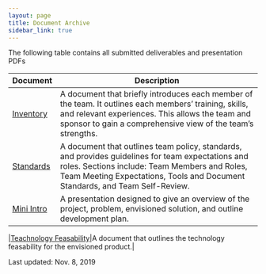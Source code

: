 ```yaml
---
layout: page
title: Document Archive
sidebar_link: true
---
```


The following table contains all submitted deliverables and presentation PDFs

|Document | Description |
|---------|-------------|
|[Inventory](https://github.com/EnginAir/documentation/blob/master/EnginAir_Team_Inventory.pdf) | A document that briefly introduces each member of the team.  It outlines each members’ training, skills, and relevant experiences.  This allows the team and sponsor to gain a comprehensive view of the team’s strengths. |
|[Standards](https://github.com/EnginAir/documentation/blob/master/Team%20Standards.pdf)| A document that outlines team policy, standards, and provides guidelines for team expectations and roles.  Sections include: Team Members and Roles, Team Meeting Expectations, Tools and Document Standards, and Team Self-Review.|
|[Mini Intro](https://github.com/EnginAir/documentation/blob/master/Mini%20Intro%20Presentation.pptx)| A presentation designed to give an overview of the project, problem, envisioned solution, and outline development plan.|

|[Teachnology Feasability](https://github.com/EnginAir/documentation/blob/master/Feasibility%20Analysis.pdf)|A document that outlines the technology feasability for the envisioned product.|

Last updated: Nov. 8, 2019
